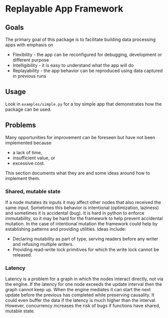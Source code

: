 # Replayable App Framework

## Goals
The primary goal of this package is to facilitate building data processing apps with emphasis on
* Flexibility - the app can be reconfigured for debugging, development or different purpose
* Intelligibility - it is easy to understand what the app will do
* Replayability - the app behavior can be reproduced using data captured in previous runs

## Usage
Look in `examples/simple.py` for a toy simple app that demonstrates how the package can be used.

## Problems
Many opportunities for improvement can be foreseen but have not been implemented because
* a lack of time,
* insufficient value, or
* excessive cost.

This section documents what they are and some ideas around how to implement them.

### Shared, mutable state
If a node mutates its inputs it may affect other nodes that also received the same input.
Sometimes this behavior is intentional (optimization, laziness) and sometimes it is accidental (bug).
It is hard in python to enforce immutability, so it may be hard for the framework to help prevent accidental mutation.
In the case of intentional mutation the framework could help by establishing patterns and providing utilities.
Ideas include:
* Declaring mutability as part of type, serving readers before any writer and refusing multiple writers.
* Providing read-write lock primitives for which the write lock cannot be released.

### Latency
Latency is a problem for a graph in which the nodes interact directly, not via the engine.
If the latency for one node exceeds the update interval then the graph cannot keep up.
When the engine mediates it can start the next update before the previous has completed while preserving causality.
It could even buffer the data if the latency is much higher than the interval.
However, concurrency increases the risk of bugs if functions have shared, mutable state.